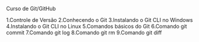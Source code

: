 Curso de Git/GitHub

1.Controle de Versão
2.Conhecendo o Git
3.Instalando o Git CLI no Windows
4.Instalando o Git CLI no Linux
5.Comandos básicos do Git
6.Comando git commit
7.Comando git log
8.Comando git rm
9.Comando git diff